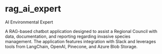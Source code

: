 # rag_ai_expert
AI Environmental Expert

A RAG-based chatbot application designed to assist a Regional Council with data, documentation, and reporting regarding invasive species management. The application features integration with Slack and leverages tools from LangChain, OpenAI, Pinecone, and Azure Blob Storage.
